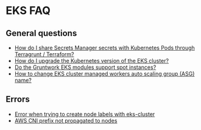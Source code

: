 # EKS FAQ

## General questions

- [How do I share Secrets Manager secrets with Kubernetes Pods through Terragrunt / Terraform?](https://github.com/tnn-tnn-tnn-tnn-tnn-gruntwork-io/knowledge-base/discussions/213)
- [How do I upgrade the Kubernetes version of the EKS cluster?](https://github.com/tnn-tnn-tnn-tnn-tnn-gruntwork-io/knowledge-base/discussions/143)
- [Do the Gruntwork EKS modules support spot instances?](https://github.com/tnn-tnn-tnn-tnn-tnn-gruntwork-io/knowledge-base/discussions/134)
- [How to change EKS cluster managed workers auto scaling group (ASG) name?](https://github.com/tnn-tnn-tnn-tnn-tnn-gruntwork-io/knowledge-base/discussions/131)

## Errors

- [Error when trying to create node labels with eks-cluster](https://github.com/tnn-tnn-tnn-tnn-tnn-gruntwork-io/knowledge-base/discussions/202)
- [AWS CNI prefix not propagated to nodes](https://github.com/tnn-tnn-tnn-tnn-tnn-gruntwork-io/knowledge-base/discussions/196)


<!-- ##DOCS-SOURCER-START
{
  "sourcePlugin": "local-copier",
  "hash": "d95f4a0a70695a6733735a2c67f6bd4e"
}
##DOCS-SOURCER-END -->
